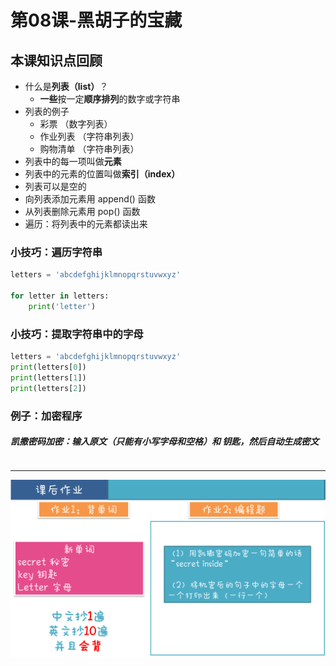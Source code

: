 # 第08课-黑胡子的宝藏

## 本课知识点回顾

* 什么是**列表（list）**？
    * **一些**按一定**顺序排列**的数字或字符串
* 列表的例子
    * 彩票 （数字列表）
    * 作业列表 （字符串列表）
    * 购物清单 （字符串列表）
* 列表中的每一项叫做**元素**
* 列表中的元素的位置叫做**索引（index）**
* 列表可以是空的
* 向列表添加元素用 append() 函数
* 从列表删除元素用 pop() 函数
* 遍历：将列表中的元素都读出来

### 小技巧：遍历字符串
```python
letters = 'abcdefghijklmnopqrstuvwxyz'

for letter in letters:         
    print('letter')

```

### 小技巧：提取字符串中的字母
```python
letters = 'abcdefghijklmnopqrstuvwxyz'
print(letters[0])
print(letters[1])
print(letters[2])

```

### 例子：加密程序

##### 凯撒密码加密：输入原文（只能有小写字母和空格）和 钥匙，然后自动生成密文

```python

```

---
![](/assets/第07课_秘密生成器.png)
